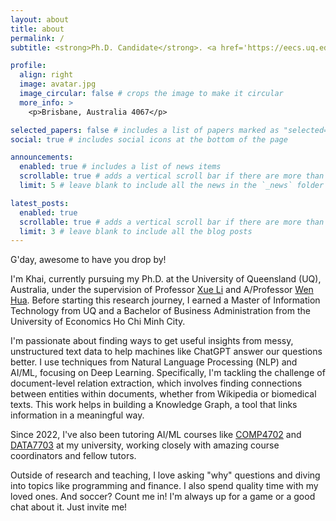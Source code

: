 ```yaml
---
layout: about
title: about
permalink: /
subtitle: <strong>Ph.D. Candidate</strong>. <a href='https://eecs.uq.edu.au/'>EECS @ UQ, Australia</a>. Powered by coffee 🍵.

profile:
  align: right
  image: avatar.jpg
  image_circular: false # crops the image to make it circular
  more_info: >
    <p>Brisbane, Australia 4067</p>

selected_papers: false # includes a list of papers marked as "selected={true}"
social: true # includes social icons at the bottom of the page

announcements:
  enabled: true # includes a list of news items
  scrollable: true # adds a vertical scroll bar if there are more than 3 news items
  limit: 5 # leave blank to include all the news in the `_news` folder

latest_posts:
  enabled: true
  scrollable: true # adds a vertical scroll bar if there are more than 3 new posts items
  limit: 3 # leave blank to include all the blog posts
---
```

G'day, awesome to have you drop by!

I'm Khai, currently pursuing my Ph.D. at the University of Queensland (UQ), Australia, under the supervision of Professor [Xue Li](https://about.uq.edu.au/experts/973) and A/Professor [Wen Hua](https://web.comp.polyu.edu.hk/wenhua/). Before starting this research journey, I earned a Master of Information Technology from UQ and a Bachelor of Business Administration from the University of Economics Ho Chi Minh City.

I'm passionate about finding ways to get useful insights from messy, unstructured text data to help machines like ChatGPT answer our questions better. I use techniques from Natural Language Processing (NLP) and AI/ML, focusing on Deep Learning. Specifically, I'm tackling the challenge of document-level relation extraction, which involves finding connections between entities within documents, whether from Wikipedia or biomedical texts. This work helps in building a Knowledge Graph, a tool that links information in a meaningful way.

Since 2022, I've also been tutoring AI/ML courses like [COMP4702](https://my.uq.edu.au/programs-courses/course.html?course_code=comp4702) and [DATA7703](https://my.uq.edu.au/programs-courses/course.html?course_code=data7703) at my university, working closely with amazing course coordinators and fellow tutors.

Outside of research and teaching, I love asking "why" questions and diving into topics like programming and finance. I also spend quality time with my loved ones. And soccer? Count me in! I'm always up for a game or a good chat about it. Just invite me!